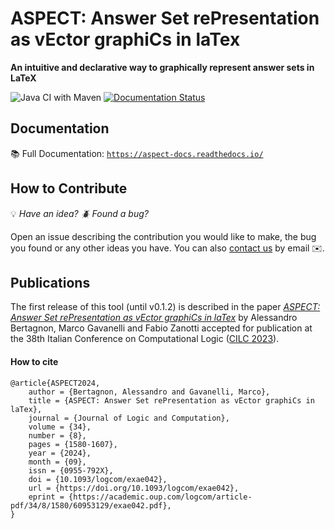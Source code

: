 # ASPECT: Answer Set rePresentation as vEctor graphiCs in laTex
**An intuitive and declarative way to graphically represent answer sets in LaTeX**

![Java CI with Maven](https://github.com/abertagnon/aspect/actions/workflows/maven.yml/badge.svg?branch=main)
[![Documentation Status](https://readthedocs.org/projects/aspect-docs/badge/?version=latest)](https://aspect-docs.readthedocs.io/en/latest/?badge=latest)

## Documentation
📚 Full Documentation: [`https://aspect-docs.readthedocs.io/`](https://aspect-docs.readthedocs.io/)

## How to Contribute
:bulb: *Have an idea? :beetle: Found a bug?*

Open an issue describing the contribution you would like to make, the bug you found or any other ideas you have. 
You can also [contact us](https://docente.unife.it/alessandro.bertagnon) by email :envelope:.

## Publications
The first release of this tool (until v0.1.2) is described in the paper [*ASPECT: Answer Set rePresentation as vEctor graphiCs in laTex*](https://ceur-ws.org/Vol-3428/paper3.pdf) by Alessandro Bertagnon, Marco Gavanelli and Fabio Zanotti accepted for publication at the 38th Italian Conference on Computational Logic ([CILC 2023](https://www.programmazionelogica.it/associazione/il-convegno/cilc23/)).

#### How to cite
```
@article{ASPECT2024,
    author = {Bertagnon, Alessandro and Gavanelli, Marco},
    title = {ASPECT: Answer Set rePresentation as vEctor graphiCs in laTex},
    journal = {Journal of Logic and Computation},
    volume = {34},
    number = {8},
    pages = {1580-1607},
    year = {2024},
    month = {09},
    issn = {0955-792X},
    doi = {10.1093/logcom/exae042},
    url = {https://doi.org/10.1093/logcom/exae042},
    eprint = {https://academic.oup.com/logcom/article-pdf/34/8/1580/60953129/exae042.pdf},
}
```
